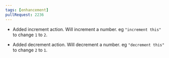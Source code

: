 ```yaml
---
tags: [enhancement]
pullRequest: 2236
---
```


- Added increment action. Will increment a number. eg `"increment this"` to change `1` to `2`.

- Added decrement action. Will decrement a number. eg `"decrement this"` to change `2` to `1`.
